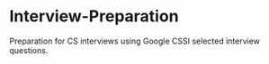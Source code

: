 # Interview-Preparation
Preparation for CS interviews using Google CSSI selected interview questions.
